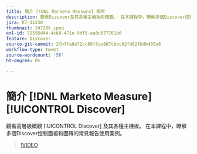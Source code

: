 ```yaml
---
title: 簡介 [!DNL Marketo Measure] 探索
description: 觀看Discover及其各種主機板的概觀。 在本課程中，瞭解多個Discover控制面板和圖磚的常見報告使用案例。
jira: KT-11230
thumbnail: 347206.jpeg
exl-id: 79595d44-4c68-471e-9df5-aa0c677761b6
feature: Discover
source-git-commit: 2fb7fa9e72cc89f3ae867cbbc02fd62fb4b485e6
workflow-type: tm+mt
source-wordcount: '56'
ht-degree: 0%

---
```


# 簡介 [!DNL Marketo Measure] [!UICONTROL Discover]

觀看高層級概觀 [!UICONTROL Discover] 及其各種主機板。 在本課程中，瞭解多個Discover控制面板和圖磚的常見報告使用案例。

>[!VIDEO](https://video.tv.adobe.com/v/347206/?quality=12&learn=on)
